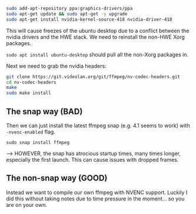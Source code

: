 ```sh
sudo add-apt-repository ppa:graphics-drivers/ppa
sudo apt-get update && sudo apt-get -y upgrade
sudo apt-get install nvidia-kernel-source-418 nvidia-driver-418
```

This will cause freezes of the ubuntu desktop due to a conflict between the nvidia
drivers and the HWE stack. We need to reinstall the non-HWE Xorg packages.

`sudo apt install ubuntu-desktop` should pull all the non-Xorg packages in.

Next we need to grab the nvidia headers:

```sh
git clone https://git.videolan.org/git/ffmpeg/nv-codec-headers.git
cd nv-codec-headers
make
sudo make install
```


## The snap way (BAD)
Then we can just install the latest ffmpeg snap (e.g. 4.1 seems to work) with
`-nvenc-enabled` flag.

`sudo snap install ffmpeg`

--> HOWEVER, the snap has atrocious startup times, many times longer, especially the first launch. This can cause issues with dropped frames.

## The non-snap way (GOOD)
Instead we want to compile our own ffmpeg with NVENC support. Luckily I did this without taking notes due to time pressure in the moment... so you are on your own.
